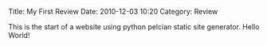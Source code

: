 Title: My First Review
Date: 2010-12-03 10:20
Category: Review

This is the start of a website using python pelcian static site generator.  Hello World!
